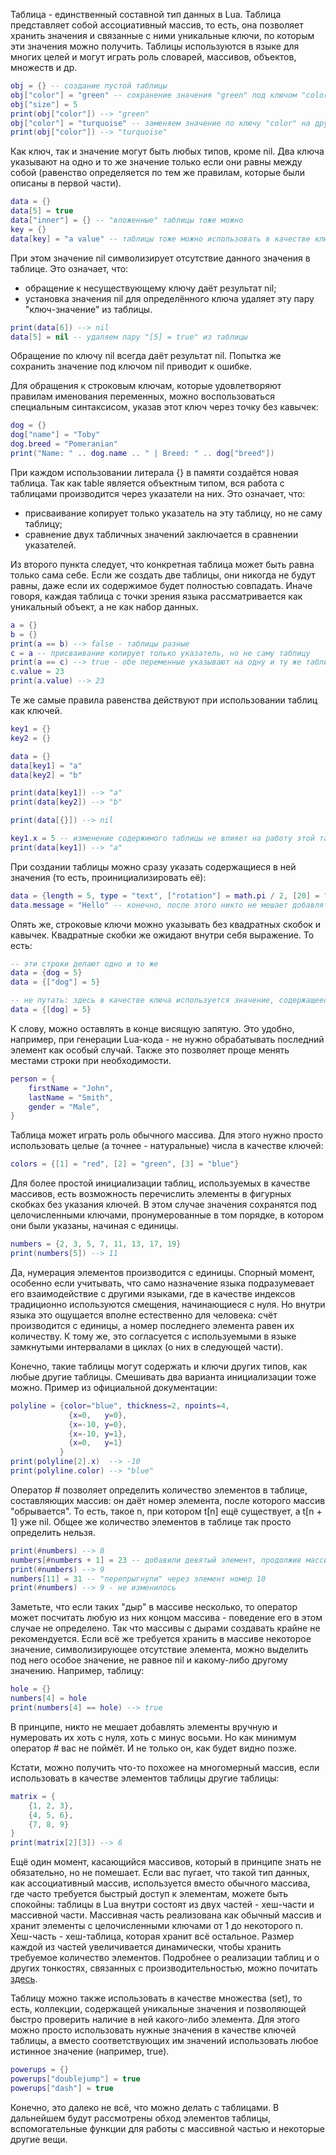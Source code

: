 Таблица - единственный составной тип данных в Lua. Таблица представляет собой ассоциативный массив, то есть, она позволяет хранить значения и связанные с ними уникальные ключи, по которым эти значения можно получить. Таблицы используются в языке для многих целей и могут играть роль словарей, массивов, объектов, множеств и др.

```lua
obj = {} -- создание пустой таблицы
obj["color"] = "green" -- сохранение значения "green" под ключом "color"
obj["size"] = 5
print(obj["color"]) --> "green"
obj["color"] = "turquoise" -- заменяем значение по ключу "color" на другое
print(obj["color"]) --> "turquoise"
```

Как ключ, так и значение могут быть любых типов, кроме nil. Два ключа указывают на одно и то же значение только если они равны между собой (равенство определяется по тем же правилам, которые были описаны в первой части).

```lua
data = {}
data[5] = true
data["inner"] = {} -- "вложенные" таблицы тоже можно
key = {}
data[key] = "a value" -- таблицы тоже можно использовать в качестве ключей
```

При этом значение nil символизирует отсутствие данного значения в таблице. Это означает, что:

- обращение к несуществующему ключу даёт результат nil;
- установка значения nil для определённого ключа удаляет эту пару "ключ-значение" из таблицы.

```lua
print(data[6]) --> nil
data[5] = nil -- удаляем пару "[5] = true" из таблицы
```

Обращение по ключу nil всегда даёт результат nil. Попытка же сохранить значение под ключом nil приводит к ошибке.

Для обращения к строковым ключам, которые удовлетворяют правилам именования переменных, можно воспользоваться специальным синтаксисом, указав этот ключ через точку без кавычек:

```lua
dog = {}
dog["name"] = "Toby"
dog.breed = "Pomeranian"
print("Name: " .. dog.name .. " | Breed: " .. dog["breed"])
```

При каждом использовании литерала {} в памяти создаётся новая таблица. Так как table является объектным типом, вся работа с таблицами производится через указатели на них. Это означает, что:

- присваивание копирует только указатель на эту таблицу, но не саму таблицу;
- сравнение двух табличных значений заключается в сравнении указателей.

Из второго пункта следует, что конкретная таблица может быть равна только сама себе. Если же создать две таблицы, они никогда не будут равны, даже если их содержимое будет полностью совпадать. Иначе говоря, каждая таблица с точки зрения языка рассматривается как уникальный объект, а не как набор данных.

```lua
a = {}
b = {}
print(a == b) --> false - таблицы разные
c = a -- присваивание копирует только указатель, но не саму таблицу
print(a == c) --> true - обе переменные указывают на одну и ту же таблицу
c.value = 23
print(a.value) --> 23
```

Те же самые правила равенства действуют при использовании таблиц как ключей.

```lua
key1 = {}
key2 = {}

data = {}
data[key1] = "a"
data[key2] = "b"

print(data[key1]) --> "a"
print(data[key2]) --> "b"

print(data[{}]) --> nil

key1.x = 5 -- изменение содержимого таблицы не влияет на работу этой таблицы в качестве ключа
print(data[key1]) --> "a"
```

При создании таблицы можно сразу указать содержащиеся в ней значения (то есть, проинициализировать её):

```lua
data = {length = 5, type = "text", ["rotation"] = math.pi / 2, [20] = "idk", [2 + 3] = "haha"}
data.message = "Hello" -- конечно, после этого никто не мешает добавлять или удалять любые записи
```

Опять же, строковые ключи можно указывать без квадратных скобок и кавычек. Квадратные скобки же ожидают внутри себя выражение. То есть:

```lua
-- эти строки делают одно и то же
data = {dog = 5}
data = {["dog"] = 5}

-- не путать: здесь в качестве ключа используется значение, содержащееся в переменной dog
data = {[dog] = 5}
```

К слову, можно оставлять в конце висящую запятую. Это удобно, например, при генерации Lua-кода - не нужно обрабатывать последний элемент как особый случай. Также это позволяет проще менять местами строки при необходимости.

```lua
person = {
    firstName = "John",
    lastName = "Smith",
    gender = "Male",
}
```

Таблица может играть роль обычного массива. Для этого нужно просто использовать целые (а точнее - натуральные) числа в качестве ключей:

```lua
colors = {[1] = "red", [2] = "green", [3] = "blue"}
```

Для более простой инициализации таблиц, используемых в качестве массивов, есть возможность перечислить элементы в фигурных скобках без указания ключей. В этом случае значения сохранятся под целочисленными ключами, пронумерованные в том порядке, в котором они были указаны, начиная с единицы.

```lua
numbers = {2, 3, 5, 7, 11, 13, 17, 19}
print(numbers[5]) --> 11
```

Да, нумерация элементов производится с единицы. Спорный момент, особенно если учитывать, что само назначение языка подразумевает его взаимодействие с другими языками, где в качестве индексов традиционно используются смещения, начинающиеся с нуля. Но внутри языка это ощущается вполне естественно для человека: счёт производится с единицы, а номер последнего элемента равен их количеству. К тому же, это согласуется с используемыми в языке замкнутыми интервалами в циклах (о них в следующей части).

Конечно, такие таблицы могут содержать и ключи других типов, как любые другие таблицы. Смешивать два варианта инициализации тоже можно. Пример из официальной документации:

```lua
polyline = {color="blue", thickness=2, npoints=4,
             {x=0,   y=0},
             {x=-10, y=0},
             {x=-10, y=1},
             {x=0,   y=1}
           }
print(polyline[2].x)  --> -10
print(polyline.color) --> "blue"
```

Оператор # позволяет определить количество элементов в таблице, составляющих массив: он даёт номер элемента, после которого массив "обрывается". То есть, такое n, при котором t[n] ещё существует, а t[n + 1] уже nil. Общее же количество элементов в таблице так просто определить нельзя.

```lua
print(#numbers) --> 8
numbers[#numbers + 1] = 23 -- добавили девятый элемент, продолжив массив
print(#numbers) --> 9
numbers[11] = 31 -- "перепрыгнули" через элемент номер 10
print(#numbers) --> 9 - не изменилось
```

Заметьте, что если таких "дыр" в массиве несколько, то оператор может посчитать любую из них концом массива - поведение его в этом случае не определено. Так что массивы с дырами создавать крайне не рекомендуется. Если всё же требуется хранить в массиве некоторое значение, символизирующее отсутствие элемента, можно выделить под него особое значение, не равное nil и какому-либо другому значению. Например, таблицу:

```lua
hole = {}
numbers[4] = hole
print(numbers[4] == hole) --> true
```

В принципе, никто не мешает добавлять элементы вручную и нумеровать их хоть с нуля, хоть с минус восьми. Но как минимум оператор # вас не поймёт. И не только он, как будет видно позже.

Кстати, можно получить что-то похожее на многомерный массив, если использовать в качестве элементов таблицы другие таблицы:

```lua
matrix = {
    {1, 2, 3},
    {4, 5, 6},
    {7, 8, 9}
}
print(matrix[2][3]) --> 6
```

Ещё один момент, касающийся массивов, который в принципе знать не обязательно, но не помешает. Если вас пугает, что такой тип данных, как ассоциативный массив, используется вместо обычного массива, где часто требуется быстрый доступ к элементам, можете быть спокойны: таблицы в Lua внутри состоят из двух частей - хеш-части и массивной части. Массивная часть реализована как обычный массив и хранит элементы с целочисленными ключами от 1 до некоторого n. Хеш-часть - хеш-таблица, которая хранит всё остальное. Размер каждой из частей увеличивается динамически, чтобы хранить требуемое количество элементов. Подробнее о реализации таблиц и о других тонкостях, связанных с производительностью, можно почитать [здесь](http://www.lua.org/gems/sample.pdf).

Таблицу можно также использовать в качестве множества (set), то есть, коллекции, содержащей уникальные значения и позволяющей быстро проверить наличие в ней какого-либо элемента. Для этого можно просто использовать нужные значения в качестве ключей таблицы, а вместо соответствующих им значений использовать любое истинное значение (например, true).

```lua
powerups = {}
powerups["doublejump"] = true
powerups["dash"] = true
```

Конечно, это далеко не всё, что можно делать с таблицами. В дальнейшем будут рассмотрены обход элементов таблицы, вспомогательные функции для работы с массивной частью и некоторые другие вещи.
